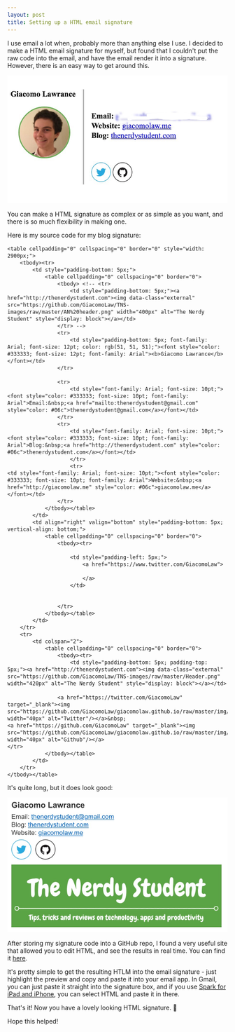 ```yaml
---
layout: post
title: Setting up a HTML email signature
---
```


I use email a lot when, probably more than anything else I use. I decided to make a HTML email signature for myself, but found that I couldn't put the raw code into the email, and have the email render it into a signature. However, there is an easy way to get around this.

![My personal email signature](https://github.com/GiacomoLaw/blog/raw/master/images/FullSizeRender.jpeg "My personal email signature")

You can make a HTML signature as complex or as simple as you want, and there is so much flexibility in making one.

Here is my source code for my blog signature:

```
<table cellpadding="0" cellspacing="0" border="0" style="width: 2900px;">
    <tbody><tr>
        <td style="padding-bottom: 5px;">
            <table cellpadding="0" cellspacing="0" border="0">
                <tbody> <!-- <tr>
                    <td style="padding-bottom: 5px;"><a href="http://thenerdystudent.com"><img data-class="external" src="https://github.com/GiacomoLaw/TNS-images/raw/master/AN%20header.png" width="400px" alt="The Nerdy Student" style="display: block"></a></td>
                </tr> -->
                <tr>
                    <td style="padding-bottom: 5px; font-family: Arial; font-size: 12pt; color: rgb(51, 51, 51);"><font style="color: #333333; font-size: 12pt; font-family: Arial"><b>Giacomo Lawrance</b></font></td>
                </tr>
                
                <tr>
                    <td style="font-family: Arial; font-size: 10pt;"><font style="color: #333333; font-size: 10pt; font-family: Arial">Email:&nbsp;<a href="mailto:thenerdystudent@gmail.com" style="color: #06c">thenerdystudent@gmail.com</a></font></td>
                </tr>
                <tr>
                    <td style="font-family: Arial; font-size: 10pt;"><font style="color: #333333; font-size: 10pt; font-family: Arial">Blog:&nbsp;<a href="http://thenerdystudent.com" style="color: #06c">thenerdystudent.com</a></font></td>
                    </tr>
                    <tr>
<td style="font-family: Arial; font-size: 10pt;"><font style="color: #333333; font-size: 10pt; font-family: Arial">Website:&nbsp;<a href="http://giacomolaw.me" style="color: #06c">giacomolaw.me</a></font></td>
                </tr>
            </tbody></table>
        </td>
        <td align="right" valign="bottom" style="padding-bottom: 5px; vertical-align: bottom;">
            <table cellpadding="0" cellspacing="0" border="0">
                <tbody><tr>
                    
                    <td style="padding-left: 5px;">
                        <a href="https://www.twitter.com/GiacomoLaw">
                            
                        </a>
                    </td>
                    
                    
                </tr>
            </tbody></table>
        </td>
    </tr>
    <tr>
        <td colspan="2">
            <table cellpadding="0" cellspacing="0" border="0">
                <tbody><tr>
                    <td style="padding-bottom: 5px; padding-top: 5px;"><a href="http://thenerdystudent.com"><img data-class="external" src="https://github.com/GiacomoLaw/TNS-images/raw/master/Header.png" width="420px" alt="The Nerdy Student" style="display: block"></a></td>
                
                <a href="https://twitter.com/GiacomoLaw" target="_blank"><img src="https://github.com/GiacomoLaw/giacomolaw.github.io/raw/master/img/twitter.png" width="40px" alt="Twitter"/></a>&nbsp;
<a href="https://github.com/GiacomoLaw" target="_blank"><img src="https://github.com/GiacomoLaw/giacomolaw.github.io/raw/master/img/Github.png" width="40px" alt="Github"/></a> 
</tr>
            </tbody></table>
        </td>
    </tr>
</tbody></table>
```

It's quite long, but it does look good:

![Blog email signature](https://github.com/GiacomoLaw/blog/raw/master/images/IMG_8713.PNG "My blog email signature")

After storing my signature code into a GitHub repo, I found a very useful site that allowed you to edit HTML, and see the results in real time. You can find it [here](http://htmledit.squarefree.com). 

It's pretty simple to get the resulting HTLM into the email signature - just highlight the preview and copy and paste it into your email app. In Gmail, you can just paste it straight into the signature box, and if you use [Spark for iPad and iPhone](https://itunes.apple.com/gb/app/spark-love-your-email-again/id997102246?mt=8), you can select HTML and paste it in there. 

That's it! Now you have a lovely looking HTML signature. 🙂 

Hope this helped!
